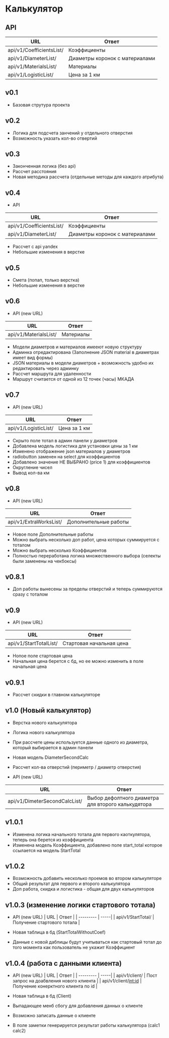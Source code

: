 # Калькулятор

## API
| URL      | Ответ |
| --------- | -----|
| api/v1/CoefficientsList/  | Коэффициенты |
| api/v1/DiameterList/      |   Диаметры коронок с материалами |
| api/v1/MaterialsList/  | Материалы |
| api/v1/LogisticList/  | Цена за 1 км |

## v0.1
- Базовая струтура проекта

## v0.2
- Логика для подсчета занчений у отдельного отверстия
- Возможность указать кол-во отвертий

## v0.3
- Законченная логика (без api)
- Рассчет расстояния
- Новая методика рассчета (отдельные методы для каждого атрибута)

## v0.4
- API

| URL      | Ответ |
| --------- | -----|
| api/v1/CoefficientsList/  | Коэффициенты |
| api/v1/DiameterList/      |   Диаметры коронок с материалами |

- Рассчет с api yandex
- Небольшие изменения в верстке

## v0.5
- Смета (попап, только верстка)
- Небольшие изменения в верстке 

## v0.6
- API (new URL)

| URL      | Ответ |
| --------- | -----|
| api/v1/MaterialsList/  | Материалы |

- Модели диаметров и материалов имееют новую структуру
- Админка отредактирована (Заполнение JSON material в диаметрах имеет вид формы)
- JSON материалы в модели диаметров + возможность удобно их редактировать через админку
- Рассчет маршрута для удаленности 
- Маршрут считается от одной из 12 точек (часы) МКАДА

## v0.7

- API (new URL)

| URL      | Ответ |
| --------- | -----|
| api/v1/LogisticList/  | Цена за 1 км |

- Скрыто поле тотал в админ панели у диаметров
- Добавлена модель логистика для установки цены за 1 км
- Изменено отображение json материалов у диаметров
- radiobutton заменен на select для коэффициентов
- Добавлено значение НЕ ВЫБРАНО (price 1) для коэффициентов
- Округление чисел
- Вывод кол-ва км

## v0.8

- API (new URL)

| URL      | Ответ |
| --------- | -----|
| api/v1/ExtraWorksList/  | Дополнительные работы |

- Новое поле Дополнительные работы 
- Можно выбрать несколько доп работ, цена которых суммируется с тоталом
- Можно выбрать несколько Коэффициентов
- Полностью переработана логика множественного выбора (селекты были заменены на чекбоксы)

## v0.8.1

- Доп работы вынесены за пределы отверстий и теперь суммируются сразу с тоталом 

## v0.9

- API (new URL)

| URL      | Ответ |
| --------- | -----|
| api/v1/StartTotalList/  | Стартовая начальная цена |

- Нопое поле стартовая цена 
- Начальная цена берется с бд, но ее можно изменить в поле начальная цена

## v0.9.1

- Рассчет скидки в главном калькуляторе


## v1.0 (Новый калькулятор)
- Верстка нового калькулятора
- Логика нового калькулятора
- При рассчете цены используется данные одного из диаметра, который выбирается в админ панели
- Новая модель DiameterSecondCalc
- Рассчет кол-ва отверстий (периметр / диаметр отверстия)

- API (new URL)

| URL      | Ответ |
| --------- | -----|
| api/v1/DimeterSecondCalcList/  | Выбор дефолтного диаметра для второго калькудятора |

## v1.0.1 
- Изменена логика начального тотала для первого каоткулятора, теперь она берется из коэффициента 
- Изменена модель Коэффициента, добавлено поле start_total которое ссылается на модель StartTotal 

## v1.0.2
- Возможность добавить несколько проемов во втором калькуляторе
- Общий результат для первого и второго калькулятора
- Доп работа, скидка и логистика - общая для двух калькуляторов

## v1.0.3 (изменение логики стартового тотала)
- API (new URL)
| URL      | Ответ |
| --------- | -----|
| api/v1/StartTotal/  | Получение стартового тотала |

- Новая таблица в бд (StartTotalWithoutCoef)
- Данные с новой даблицы будут учитываться как стартовый тотал до того момента как пользователь не укажит Коэффициент


## v1.0.4 (работа с данными клиента)
- API (new URL)
| URL      | Ответ |
| --------- | -----|
| api/v1/client/  | Пост запрос на доабвления нового клиента |
| api/v1/client/<int:id>  | Получение конерктного клиента по id |

- Новая таблица в бд (Client)
- Выпадающее менб сбогу для добавления данных о клиенте 
- Возможно записать данные о клиенте 
- В поле заметки генерируется результат работы калькулятора (calc1 calc2)
